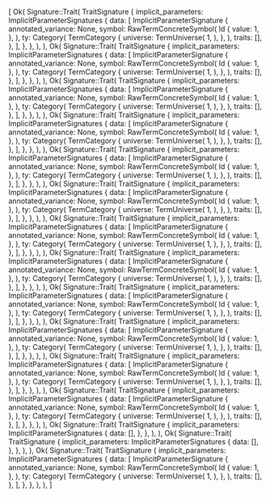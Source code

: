 [
    Ok(
        Signature::Trait(
            TraitSignature {
                implicit_parameters: ImplicitParameterSignatures {
                    data: [
                        ImplicitParameterSignature {
                            annotated_variance: None,
                            symbol: RawTermConcreteSymbol(
                                Id {
                                    value: 1,
                                },
                            ),
                            ty: Category(
                                TermCategory {
                                    universe: TermUniverse(
                                        1,
                                    ),
                                },
                            ),
                            traits: [],
                        },
                    ],
                },
            },
        ),
    ),
    Ok(
        Signature::Trait(
            TraitSignature {
                implicit_parameters: ImplicitParameterSignatures {
                    data: [
                        ImplicitParameterSignature {
                            annotated_variance: None,
                            symbol: RawTermConcreteSymbol(
                                Id {
                                    value: 1,
                                },
                            ),
                            ty: Category(
                                TermCategory {
                                    universe: TermUniverse(
                                        1,
                                    ),
                                },
                            ),
                            traits: [],
                        },
                    ],
                },
            },
        ),
    ),
    Ok(
        Signature::Trait(
            TraitSignature {
                implicit_parameters: ImplicitParameterSignatures {
                    data: [
                        ImplicitParameterSignature {
                            annotated_variance: None,
                            symbol: RawTermConcreteSymbol(
                                Id {
                                    value: 1,
                                },
                            ),
                            ty: Category(
                                TermCategory {
                                    universe: TermUniverse(
                                        1,
                                    ),
                                },
                            ),
                            traits: [],
                        },
                    ],
                },
            },
        ),
    ),
    Ok(
        Signature::Trait(
            TraitSignature {
                implicit_parameters: ImplicitParameterSignatures {
                    data: [
                        ImplicitParameterSignature {
                            annotated_variance: None,
                            symbol: RawTermConcreteSymbol(
                                Id {
                                    value: 1,
                                },
                            ),
                            ty: Category(
                                TermCategory {
                                    universe: TermUniverse(
                                        1,
                                    ),
                                },
                            ),
                            traits: [],
                        },
                    ],
                },
            },
        ),
    ),
    Ok(
        Signature::Trait(
            TraitSignature {
                implicit_parameters: ImplicitParameterSignatures {
                    data: [
                        ImplicitParameterSignature {
                            annotated_variance: None,
                            symbol: RawTermConcreteSymbol(
                                Id {
                                    value: 1,
                                },
                            ),
                            ty: Category(
                                TermCategory {
                                    universe: TermUniverse(
                                        1,
                                    ),
                                },
                            ),
                            traits: [],
                        },
                    ],
                },
            },
        ),
    ),
    Ok(
        Signature::Trait(
            TraitSignature {
                implicit_parameters: ImplicitParameterSignatures {
                    data: [
                        ImplicitParameterSignature {
                            annotated_variance: None,
                            symbol: RawTermConcreteSymbol(
                                Id {
                                    value: 1,
                                },
                            ),
                            ty: Category(
                                TermCategory {
                                    universe: TermUniverse(
                                        1,
                                    ),
                                },
                            ),
                            traits: [],
                        },
                    ],
                },
            },
        ),
    ),
    Ok(
        Signature::Trait(
            TraitSignature {
                implicit_parameters: ImplicitParameterSignatures {
                    data: [
                        ImplicitParameterSignature {
                            annotated_variance: None,
                            symbol: RawTermConcreteSymbol(
                                Id {
                                    value: 1,
                                },
                            ),
                            ty: Category(
                                TermCategory {
                                    universe: TermUniverse(
                                        1,
                                    ),
                                },
                            ),
                            traits: [],
                        },
                    ],
                },
            },
        ),
    ),
    Ok(
        Signature::Trait(
            TraitSignature {
                implicit_parameters: ImplicitParameterSignatures {
                    data: [
                        ImplicitParameterSignature {
                            annotated_variance: None,
                            symbol: RawTermConcreteSymbol(
                                Id {
                                    value: 1,
                                },
                            ),
                            ty: Category(
                                TermCategory {
                                    universe: TermUniverse(
                                        1,
                                    ),
                                },
                            ),
                            traits: [],
                        },
                    ],
                },
            },
        ),
    ),
    Ok(
        Signature::Trait(
            TraitSignature {
                implicit_parameters: ImplicitParameterSignatures {
                    data: [
                        ImplicitParameterSignature {
                            annotated_variance: None,
                            symbol: RawTermConcreteSymbol(
                                Id {
                                    value: 1,
                                },
                            ),
                            ty: Category(
                                TermCategory {
                                    universe: TermUniverse(
                                        1,
                                    ),
                                },
                            ),
                            traits: [],
                        },
                    ],
                },
            },
        ),
    ),
    Ok(
        Signature::Trait(
            TraitSignature {
                implicit_parameters: ImplicitParameterSignatures {
                    data: [
                        ImplicitParameterSignature {
                            annotated_variance: None,
                            symbol: RawTermConcreteSymbol(
                                Id {
                                    value: 1,
                                },
                            ),
                            ty: Category(
                                TermCategory {
                                    universe: TermUniverse(
                                        1,
                                    ),
                                },
                            ),
                            traits: [],
                        },
                    ],
                },
            },
        ),
    ),
    Ok(
        Signature::Trait(
            TraitSignature {
                implicit_parameters: ImplicitParameterSignatures {
                    data: [
                        ImplicitParameterSignature {
                            annotated_variance: None,
                            symbol: RawTermConcreteSymbol(
                                Id {
                                    value: 1,
                                },
                            ),
                            ty: Category(
                                TermCategory {
                                    universe: TermUniverse(
                                        1,
                                    ),
                                },
                            ),
                            traits: [],
                        },
                    ],
                },
            },
        ),
    ),
    Ok(
        Signature::Trait(
            TraitSignature {
                implicit_parameters: ImplicitParameterSignatures {
                    data: [
                        ImplicitParameterSignature {
                            annotated_variance: None,
                            symbol: RawTermConcreteSymbol(
                                Id {
                                    value: 1,
                                },
                            ),
                            ty: Category(
                                TermCategory {
                                    universe: TermUniverse(
                                        1,
                                    ),
                                },
                            ),
                            traits: [],
                        },
                    ],
                },
            },
        ),
    ),
    Ok(
        Signature::Trait(
            TraitSignature {
                implicit_parameters: ImplicitParameterSignatures {
                    data: [],
                },
            },
        ),
    ),
    Ok(
        Signature::Trait(
            TraitSignature {
                implicit_parameters: ImplicitParameterSignatures {
                    data: [],
                },
            },
        ),
    ),
    Ok(
        Signature::Trait(
            TraitSignature {
                implicit_parameters: ImplicitParameterSignatures {
                    data: [
                        ImplicitParameterSignature {
                            annotated_variance: None,
                            symbol: RawTermConcreteSymbol(
                                Id {
                                    value: 1,
                                },
                            ),
                            ty: Category(
                                TermCategory {
                                    universe: TermUniverse(
                                        1,
                                    ),
                                },
                            ),
                            traits: [],
                        },
                    ],
                },
            },
        ),
    ),
]